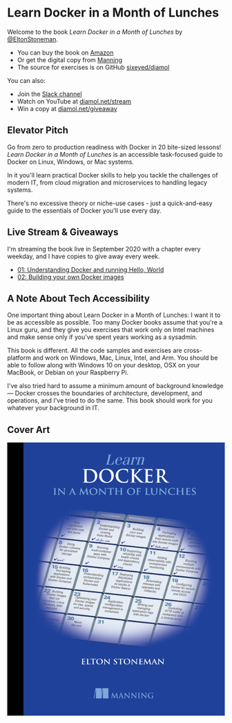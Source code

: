 # Learn Docker in a Month of Lunches

Welcome to the book _Learn Docker in a Month of Lunches_ by [@EltonStoneman](https://twitter.com/EltonStoneman).

* You can buy the book on [Amazon](https://amzn.to/3gZHQL5)
* Or get the digital copy from [Manning](https://www.manning.com/books/learn-docker-in-a-month-of-lunches)
* The source for exercises is on GitHub [sixeyed/diamol](https://github.com/sixeyed/diamol)

You can also:

* Join the [Slack channel](https://join.slack.com/t/diamol/shared_invite/zt-h3cm98vo-IRbtYMw4U0dZwbY_mLlddg)
* Watch on YouTube at [diamol.net/stream](https://diamol.net/stream)
* Win a copy at [diamol.net/giveaway](https://diamol.net/giveaway)

## Elevator Pitch

Go from zero to production readiness with Docker in 20 bite-sized lessons! _Learn Docker in a Month of Lunches_ is an accessible task-focused guide to Docker on Linux, Windows, or Mac systems. 

In it you'll learn practical Docker skills to help you tackle the challenges of modern IT, from cloud migration and microservices to handling legacy systems. 

There's no excessive theory or niche-use cases - just a quick-and-easy guide to the essentials of Docker you'll use every day.

## Live Stream & Giveaways

I'm streaming the book live in September 2020 with a chapter every weekday, and I have copies to give away every week.

* [01: Understanding Docker and running Hello, World](https://youtu.be/QTnVztPl2Uw)
* [02: Building your own Docker images](https://youtu.be/tMIrQ-XWZz8)

## A Note About Tech Accessibility

One important thing about Learn Docker in a Month of Lunches: I want it to be as accessible as possible. Too many Docker books assume that you're a Linux guru, and they give you exercises that work only on Intel machines and make sense only if you've spent years working as a sysadmin. 

This book is different. All the code samples and exercises are cross-platform and work on Windows, Mac, Linux, Intel, and Arm. You should be able to follow along with Windows 10 on your desktop, OSX on your MacBook, or Debian on your Raspberry Pi. 

I've also tried hard to assume a minimum amount of background knowledge — Docker crosses the boundaries of architecture, development, and operations, and I've tried to do the same. This book should work for you whatever your background in IT.

## Cover Art

![Cover of the book, Learn Docker in a Month of Lunches](img/cover.png)